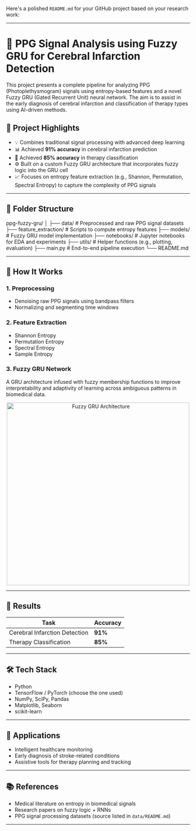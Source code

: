 Here's a polished `README.md` for your GitHub project based on your research work:

---


# 🧠 PPG Signal Analysis using Fuzzy GRU for Cerebral Infarction Detection

This project presents a complete pipeline for analyzing PPG (Photoplethysmogram) signals using entropy-based features and a novel Fuzzy GRU (Gated Recurrent Unit) neural network. The aim is to assist in the early diagnosis of cerebral infarction and classification of therapy types using AI-driven methods.

## 🔬 Project Highlights

- 💡 Combines traditional signal processing with advanced deep learning
- 📊 Achieved **91% accuracy** in cerebral infarction prediction
- 🧠 Achieved **85% accuracy** in therapy classification
- ⚙️ Built on a custom Fuzzy GRU architecture that incorporates fuzzy logic into the GRU cell
- 📈 Focuses on entropy feature extraction (e.g., Shannon, Permutation, Spectral Entropy) to capture the complexity of PPG signals

---

## 📁 Folder Structure


ppg-fuzzy-gru/
│
├── data/                # Preprocessed and raw PPG signal datasets
├── feature_extraction/  # Scripts to compute entropy features
├── models/              # Fuzzy GRU model implementation
├── notebooks/           # Jupyter notebooks for EDA and experiments
├── utils/               # Helper functions (e.g., plotting, evaluation)
├── main.py              # End-to-end pipeline execution
└── README.md


---

## 🚀 How It Works

### 1. Preprocessing
- Denoising raw PPG signals using bandpass filters
- Normalizing and segmenting time windows

### 2. Feature Extraction
- Shannon Entropy  
- Permutation Entropy  
- Spectral Entropy  
- Sample Entropy  

### 3. Fuzzy GRU Network
A GRU architecture infused with fuzzy membership functions to improve interpretability and adaptivity of learning across ambiguous patterns in biomedical data.

<p align="center">
  <img src="docs/fuzzy_gru_diagram.png" width="500px" alt="Fuzzy GRU Architecture"/>
</p>

---

## 🧪 Results

| Task                       | Accuracy |
|---------------------------|----------|
| Cerebral Infarction Detection | **91%**     |
| Therapy Classification       | **85%**     |

---

## 🛠️ Tech Stack

- Python
- TensorFlow / PyTorch (choose the one used)
- NumPy, SciPy, Pandas
- Matplotlib, Seaborn
- scikit-learn

---

## 🧠 Applications

- Intelligent healthcare monitoring
- Early diagnosis of stroke-related conditions
- Assistive tools for therapy planning and tracking

---

## 📚 References

- Medical literature on entropy in biomedical signals
- Research papers on fuzzy logic + RNNs
- PPG signal processing datasets (source listed in `data/README.md`)

---

